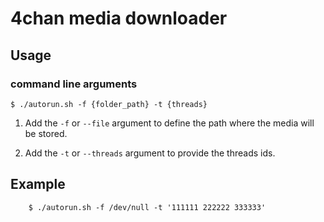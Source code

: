 # 4chan media downloader

## Usage
### command line arguments

`$ ./autorun.sh -f {folder_path} -t {threads}`

1. Add the `-f` or `--file` argument to define the path where the media will be stored.

2. Add the `-t` or `--threads` argument to provide the threads ids.

## Example
```#!/bin/sh
    $ ./autorun.sh -f /dev/null -t '111111 222222 333333'
```